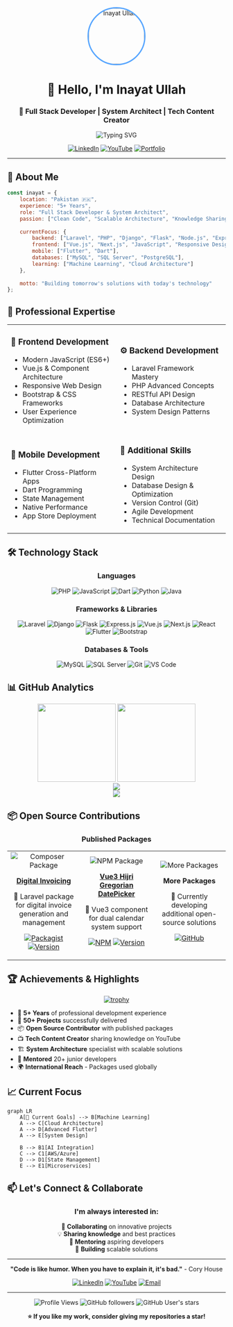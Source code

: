 <div align="center">

<img src="https://avatars.githubusercontent.com/u/34300966?v=4&size=128" alt="Inayat Ullah" width="128" height="128" style="border-radius: 50%; border: 3px solid #58A6FF;"/>

# 👋 Hello, I'm **Inayat Ullah**
### 🚀 Full Stack Developer | System Architect | Tech Content Creator

<img src="https://readme-typing-svg.herokuapp.com?font=Fira+Code&pause=1000&color=36BCF7&center=true&vCenter=true&width=435&lines=5%2B+Years+Full+Stack+Experience;Laravel+%7C+PHP+%7C+Flutter+Expert;Building+Scalable+Web+Solutions;YouTuber+%40+ExplaineRKhaN" alt="Typing SVG" />

[![LinkedIn](https://img.shields.io/badge/LinkedIn-0077B5?style=for-the-badge&logo=linkedin&logoColor=white)](https://www.linkedin.com/in/inayat-ullah-927b09146/)
[![YouTube](https://img.shields.io/badge/YouTube-FF0000?style=for-the-badge&logo=youtube&logoColor=white)](https://www.youtube.com/c/ExplaineRKhaN)
[![Portfolio](https://img.shields.io/badge/Portfolio-FF5722?style=for-the-badge&logo=todoist&logoColor=white)](#)

</div>

---

## 🎯 **About Me**

```javascript
const inayat = {
    location: "Pakistan 🇵🇰",
    experience: "5+ Years",
    role: "Full Stack Developer & System Architect",
    passion: ["Clean Code", "Scalable Architecture", "Knowledge Sharing"],
    
    currentFocus: {
        backend: ["Laravel", "PHP", "Django", "Flask", "Node.js", "Express.js", "System Design"],
        frontend: ["Vue.js", "Next.js", "JavaScript", "Responsive Design"],
        mobile: ["Flutter", "Dart"],
        databases: ["MySQL", "SQL Server", "PostgreSQL"],
        learning: ["Machine Learning", "Cloud Architecture"]
    },
    
    motto: "Building tomorrow's solutions with today's technology"
};
```

## 💼 **Professional Expertise**

<table>
<tr>
<td width="50%">

### 🎨 **Frontend Development**
- Modern JavaScript (ES6+)
- Vue.js & Component Architecture
- Responsive Web Design
- Bootstrap & CSS Frameworks
- User Experience Optimization

</td>
<td width="50%">

### ⚙️ **Backend Development**
- Laravel Framework Mastery
- PHP Advanced Concepts
- RESTful API Design
- Database Architecture
- System Design Patterns

</td>
</tr>
<tr>
<td width="50%">

### 📱 **Mobile Development**
- Flutter Cross-Platform Apps
- Dart Programming
- State Management
- Native Performance
- App Store Deployment

</td>
<td width="50%">

### 🔧 **Additional Skills**
- System Architecture Design
- Database Design & Optimization
- Version Control (Git)
- Agile Development
- Technical Documentation

</td>
</tr>
</table>

## 🛠️ **Technology Stack**

<div align="center">

### **Languages**
![PHP](https://img.shields.io/badge/PHP-777BB4?style=for-the-badge&logo=php&logoColor=white)
![JavaScript](https://img.shields.io/badge/JavaScript-F7DF1E?style=for-the-badge&logo=javascript&logoColor=black)
![Dart](https://img.shields.io/badge/Dart-0175C2?style=for-the-badge&logo=dart&logoColor=white)
![Python](https://img.shields.io/badge/Python-3776AB?style=for-the-badge&logo=python&logoColor=white)
![Java](https://img.shields.io/badge/Java-ED8B00?style=for-the-badge&logo=openjdk&logoColor=white)

### **Frameworks & Libraries**
![Laravel](https://img.shields.io/badge/Laravel-FF2D20?style=for-the-badge&logo=laravel&logoColor=white)
![Django](https://img.shields.io/badge/Django-092E20?style=for-the-badge&logo=django&logoColor=white)
![Flask](https://img.shields.io/badge/Flask-000000?style=for-the-badge&logo=flask&logoColor=white)
![Express.js](https://img.shields.io/badge/Express.js-404D59?style=for-the-badge&logo=express&logoColor=white)
![Vue.js](https://img.shields.io/badge/Vue.js-4FC08D?style=for-the-badge&logo=vue.js&logoColor=white)
![Next.js](https://img.shields.io/badge/Next.js-000000?style=for-the-badge&logo=next.js&logoColor=white)
![React](https://img.shields.io/badge/React-20232A?style=for-the-badge&logo=react&logoColor=61DAFB)
![Flutter](https://img.shields.io/badge/Flutter-02569B?style=for-the-badge&logo=flutter&logoColor=white)
![Bootstrap](https://img.shields.io/badge/Bootstrap-563D7C?style=for-the-badge&logo=bootstrap&logoColor=white)

### **Databases & Tools**
![MySQL](https://img.shields.io/badge/MySQL-4479A1?style=for-the-badge&logo=mysql&logoColor=white)
![SQL Server](https://img.shields.io/badge/Microsoft_SQL_Server-CC2927?style=for-the-badge&logo=microsoft-sql-server&logoColor=white)
![Git](https://img.shields.io/badge/Git-F05032?style=for-the-badge&logo=git&logoColor=white)
![VS Code](https://img.shields.io/badge/VS_Code-007ACC?style=for-the-badge&logo=visual-studio-code&logoColor=white)

</div>

## 📊 **GitHub Analytics**

<div align="center">
  <img height="180em" src="https://github-readme-stats.vercel.app/api?username=inaat&show_icons=true&theme=radical&include_all_commits=true&count_private=true&hide_border=true&bg_color=0D1117&title_color=58A6FF&text_color=C9D1D9&icon_color=58A6FF"/>
  <img height="180em" src="https://github-readme-stats.vercel.app/api/top-langs/?username=inaat&layout=compact&theme=radical&hide_border=true&bg_color=0D1117&title_color=58A6FF&text_color=C9D1D9"/>
</div>

<div align="center">
  <img src="https://github-readme-streak-stats.herokuapp.com/?user=inaat&theme=radical&hide_border=true&background=0D1117&stroke=58A6FF&ring=58A6FF&fire=FF6B6B&currStreakLabel=C9D1D9"/>
</div>

<div align="center">
  <img src="https://github-readme-activity-graph.vercel.app/graph?username=inaat&theme=react-dark&hide_border=true&bg_color=0D1117&color=58A6FF&line=58A6FF&point=FF6B6B"/>
</div>

## 📦 **Open Source Contributions**

<div align="center">

### **Published Packages**

<table>
<tr>
<td align="center" width="33%">
<img src="https://img.shields.io/badge/PHP-Composer-blue?style=for-the-badge&logo=composer" alt="Composer Package"/>

**[Digital Invoicing](https://packagist.org/packages/fbr/digital-invoicing)**

🧾 Laravel package for digital invoice generation and management

[![Packagist](https://img.shields.io/packagist/dt/fbr/digital-invoicing?style=flat-square&color=orange)](https://packagist.org/packages/fbr/digital-invoicing)
[![Version](https://img.shields.io/packagist/v/fbr/digital-invoicing?style=flat-square)](https://packagist.org/packages/fbr/digital-invoicing)

</td>
<td align="center" width="33%">
<img src="https://img.shields.io/badge/Vue.js-NPM-green?style=for-the-badge&logo=vue.js" alt="NPM Package"/>

**[Vue3 Hijri Gregorian DatePicker](https://www.npmjs.com/package/vue3-hijri-gregorian-datepicker)**

📅 Vue3 component for dual calendar system support

[![NPM](https://img.shields.io/npm/dt/vue3-hijri-gregorian-datepicker?style=flat-square&color=success)](https://www.npmjs.com/package/vue3-hijri-gregorian-datepicker)
[![Version](https://img.shields.io/npm/v/vue3-hijri-gregorian-datepicker?style=flat-square)](https://www.npmjs.com/package/vue3-hijri-gregorian-datepicker)

</td>
<td align="center" width="33%">
<img src="https://img.shields.io/badge/More-Coming_Soon-purple?style=for-the-badge&logo=github" alt="More Packages"/>

**More Packages**

🚀 Currently developing additional open-source solutions

[![GitHub](https://img.shields.io/badge/Follow-For_Updates-black?style=flat-square&logo=github)](https://github.com/inaat)

</td>
</tr>
</table>

</div>

## 🏆 **Achievements & Highlights**

<div align="center">

[![trophy](https://github-profile-trophy.vercel.app/?username=inaat&theme=radical&no-frame=true&no-bg=true&margin-w=4&row=1)](https://github.com/ryo-ma/github-profile-trophy)

</div>

- 🎯 **5+ Years** of professional development experience
- 🚀 **50+ Projects** successfully delivered
- 📦 **Open Source Contributor** with published packages
- 📺 **Tech Content Creator** sharing knowledge on YouTube
- 🏗️ **System Architecture** specialist with scalable solutions
- 🌟 **Mentored** 20+ junior developers
- 🌍 **International Reach** - Packages used globally

## 📈 **Current Focus**

```mermaid
graph LR
    A[🎯 Current Goals] --> B[Machine Learning]
    A --> C[Cloud Architecture]
    A --> D[Advanced Flutter]
    A --> E[System Design]
    
    B --> B1[AI Integration]
    C --> C1[AWS/Azure]
    D --> D1[State Management]
    E --> E1[Microservices]
```

## 📫 **Let's Connect & Collaborate**

<div align="center">

### **I'm always interested in:**
🤝 **Collaborating** on innovative projects  
💡 **Sharing knowledge** and best practices  
🌟 **Mentoring** aspiring developers  
🚀 **Building** scalable solutions  

---

**"Code is like humor. When you have to explain it, it's bad."** - Cory House

[![LinkedIn](https://img.shields.io/badge/💼_LinkedIn-Connect-0077B5?style=for-the-badge&logo=linkedin)](https://www.linkedin.com/in/inayat-ullah-927b09146/)
[![YouTube](https://img.shields.io/badge/📺_YouTube-Subscribe-FF0000?style=for-the-badge&logo=youtube)](https://www.youtube.com/c/ExplaineRKhaN)
[![Email](https://img.shields.io/badge/📧_Email-Contact-D14836?style=for-the-badge&logo=gmail)](mailto:inayat@example.com)

</div>

---

<div align="center">
  
![Profile Views](https://komarev.com/ghpvc/?username=inaat&label=Profile%20Views&color=0e75b6&style=flat)
![GitHub followers](https://img.shields.io/github/followers/inaat?label=Followers&style=social)
![GitHub User's stars](https://img.shields.io/github/stars/inaat?label=Stars&style=social)

  **⭐ If you like my work, consider giving my repositories a star!**
</div>
